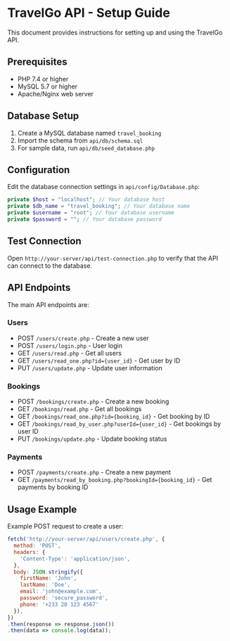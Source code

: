 
# TravelGo API - Setup Guide

This document provides instructions for setting up and using the TravelGo API.

## Prerequisites

- PHP 7.4 or higher
- MySQL 5.7 or higher
- Apache/Nginx web server

## Database Setup

1. Create a MySQL database named `travel_booking`
2. Import the schema from `api/db/schema.sql`
3. For sample data, run `api/db/seed_database.php`

## Configuration

Edit the database connection settings in `api/config/Database.php`:

```php
private $host = "localhost"; // Your database host
private $db_name = "travel_booking"; // Your database name
private $username = "root"; // Your database username
private $password = ""; // Your database password
```

## Test Connection

Open `http://your-server/api/test-connection.php` to verify that the API can connect to the database.

## API Endpoints

The main API endpoints are:

### Users
- POST `/users/create.php` - Create a new user
- POST `/users/login.php` - User login
- GET `/users/read.php` - Get all users
- GET `/users/read_one.php?id={user_id}` - Get user by ID
- PUT `/users/update.php` - Update user information

### Bookings
- POST `/bookings/create.php` - Create a new booking
- GET `/bookings/read.php` - Get all bookings
- GET `/bookings/read_one.php?id={booking_id}` - Get booking by ID
- GET `/bookings/read_by_user.php?userId={user_id}` - Get bookings by user ID
- PUT `/bookings/update.php` - Update booking status

### Payments
- POST `/payments/create.php` - Create a new payment
- GET `/payments/read_by_booking.php?bookingId={booking_id}` - Get payments by booking ID

## Usage Example

Example POST request to create a user:

```javascript
fetch('http://your-server/api/users/create.php', {
  method: 'POST',
  headers: {
    'Content-Type': 'application/json',
  },
  body: JSON.stringify({
    firstName: 'John',
    lastName: 'Doe',
    email: 'john@example.com',
    password: 'secure_password',
    phone: '+233 20 123 4567'
  }),
})
.then(response => response.json())
.then(data => console.log(data));
```
